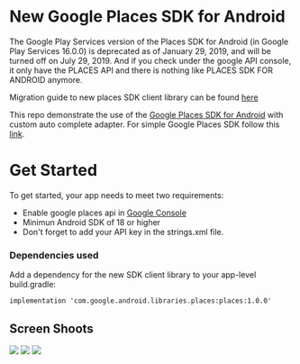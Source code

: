 # New Google Places SDK for Android

The Google Play Services version of the Places SDK for Android (in Google Play Services 16.0.0) is deprecated as of January 29, 2019, and will be turned off on July 29, 2019. And if you check under the google API console, it only have the PLACES API and there is nothing like PLACES SDK FOR ANDROID anymore.

Migration guide to new places SDK client library can be found [here][sdk-migration]

This repo demonstrate the use of the [Google Places SDK for Android][google] with custom auto complete adapter.
For simple Google Places SDK follow this [link][simple-google].

# Get Started
To get started, your app needs to meet two requirements:
- Enable google places api in [Google Console][console-google]
- Minimun Android SDK of 18 or higher
- Don't forget to add your API key in the strings.xml file.

### Dependencies used
Add a dependency for the new SDK client library to your app-level build.gradle:

    implementation 'com.google.android.libraries.places:places:1.0.0'

## Screen Shoots
<img src="./images/1.png" width=“400”/>
<img src="./images/2.png" width=“400”/>
<img src="./images/3.png" width=“400”/>

[google]: <https://developers.google.com/places/android-sdk/intro>
[simple-google]: <https://github.com/googlemaps/android-places-demos>
[console-google]: <https://console.cloud.google.com>
[sdk-migration]: <https://developers.google.com/places/android-sdk/client-migration>
